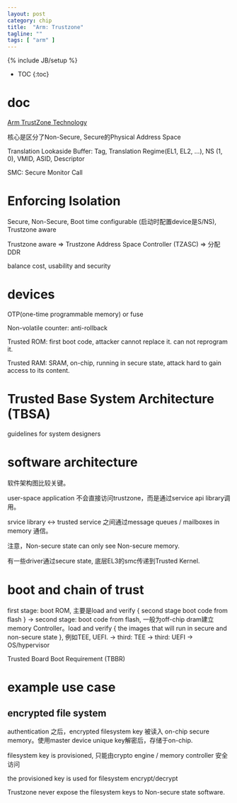 ```yaml
---
layout: post
category: chip
title:  "Arm: Trustzone"
tagline: ""
tags: [ "arm" ] 
---
```

{% include JB/setup %}

* TOC
{:toc}

# doc

[Arm TrustZone Technology](https://developer.arm.com/ip-products/security-ip/trustzone)

核心是区分了Non-Secure, Secure的Physical Address Space

Translation Lookaside Buffer: Tag, Translation Regime(EL1, EL2, ...), NS (1, 0), VMID, ASID, Descriptor

SMC: Secure Monitor Call

# Enforcing Isolation

Secure, Non-Secure, Boot time configurable (启动时配置device是S/NS), Trustzone aware

Trustzone aware => Trustzone Address Space Controller (TZASC) => 分配DDR

balance cost, usability and security

# devices

OTP(one-time programmable memory) or fuse

Non-volatile counter: anti-rollback

Trusted ROM: first boot code, attacker cannot replace it. can not reprogram it.

Trusted RAM: SRAM, on-chip, running in secure state, attack hard to gain access to its content.


# Trusted Base System Architecture (TBSA)

guidelines for system designers


# software architecture

软件架构图比较关键。

user-space application 不会直接访问trustzone，而是通过service api library调用。

srvice library <-> trusted service 之间通过message queues / mailboxes in memory 通信。

注意，Non-secure state can only see Non-secure memory.

有一些driver通过secure state, 底层EL3的smc传递到Trusted Kernel. 

# boot and chain of trust

first stage: boot ROM, 主要是load and verify { second stage boot code from flash }
-> second stage: boot code from flash, 一般为off-chip dram建立memory Controller。load and verify { the images that will run in secure and non-secure state }, 例如TEE, UEFI.
-> third: TEE
-> third: UEFI -> OS/hypervisor

Trusted Board Boot Requirement (TBBR)

# example use case

## encrypted file system 

authentication 之后，encrypted filesystem key 被读入 on-chip secure memory。使用master device unique key解密后，存储于on-chip.

filesystem key is provisioned, 只能由crypto engine / memory controller 安全访问

the provisioned key is used for filesystem encrypt/decrypt

Trustzone  never expose the filesystem keys to Non-secure state software.

